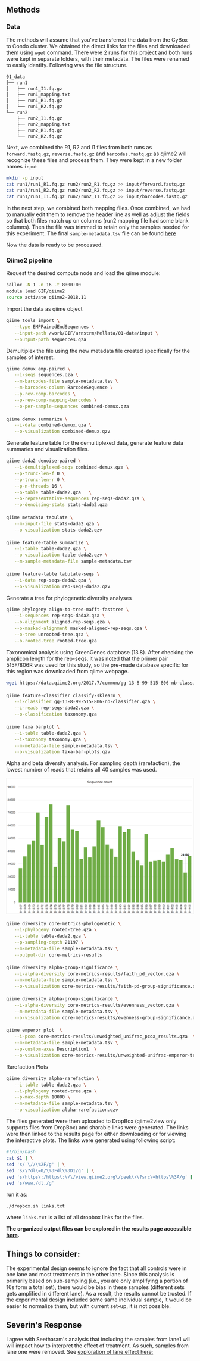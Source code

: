 ## Methods

### Data

The methods will assume that you've transferred the data from the CyBox to Condo cluster. We obtained the direct links for the files and downloaded them using `wget` command. There were 2 runs for this project and both runs were kept in separate folders, with their metadata. The files were renamed to easily identify. Following was the file structure.

```
01_data
├── run1
│   ├── run1_I1.fq.gz
│   ├── run1_mapping.txt
│   ├── run1_R1.fq.gz
│   └── run1_R2.fq.gz
└── run2
    ├── run2_I1.fq.gz
    ├── run2_mapping.txt
    ├── run2_R1.fq.gz
    └── run2_R2.fq.gz
```

Next, we combined the R1, R2 and I1 files from both runs as `forward.fastq.gz`, `reverse.fastq.gz` and `barcodes.fastq.gz` as qiime2 will recognize these files and process them. They were kept in a new folder names `input`

```bash
mkdir -p input
cat run1/run1_R1.fq.gz run2/run2_R1.fq.gz >> input/forward.fastq.gz
cat run1/run1_R2.fq.gz run2/run2_R2.fq.gz >> input/reverse.fastq.gz
cat run1/run1_I1.fq.gz run2/run2_I1.fq.gz >> input/barcodes.fastq.gz
```
In the next step, we combined both mapping files. Once combined, we had to manually edit them to remove the header line as well as adjust the fields so that both files match up on columns (run2 mapping file had some blank columns). Then the file was trimmed to retain only the samples needed for this experiment. The final `sample-metadata.tsv` file can be found [here](sample-metadata.tsv)

Now the data is ready to be processed.


### Qiime2 pipeline

Request the desired compute node and load the qiime module:

```bash
salloc -N 1 -n 16 -t 8:00:00
module load GIF/qiime2
source activate qiime2-2018.11
```

Import the data as qiime object

```bash
qiime tools import \
   --type EMPPairedEndSequences \
   --input-path /work/GIF/arnstrm/Mellata/01-data/input \
   --output-path sequences.qza
```

Demultiplex the file using the new metadata file created specifically for the samples of interest.

```bash
qiime demux emp-paired \
   --i-seqs sequences.qza \
   --m-barcodes-file sample-metadata.tsv \
   --m-barcodes-column BarcodeSequence \
   --p-rev-comp-barcodes \
   --p-rev-comp-mapping-barcodes \
   --o-per-sample-sequences combined-demux.qza

qiime demux summarize \
   --i-data combined-demux.qza \
   --o-visualization combined-demux.qzv
```

Generate feature table for the demultiplexed data, generate feature data summaries and visualization files.

```bash
qiime dada2 denoise-paired \
   --i-demultiplexed-seqs combined-demux.qza \
   --p-trunc-len-f 0 \
   --p-trunc-len-r 0 \
   --p-n-threads 16 \
   --o-table table-dada2.qza   \
   --o-representative-sequences rep-seqs-dada2.qza \
   --o-denoising-stats stats-dada2.qza

qiime metadata tabulate \
   --m-input-file stats-dada2.qza \
   --o-visualization stats-dada2.qzv

qiime feature-table summarize \
   --i-table table-dada2.qza \
   --o-visualization table-dada2.qzv \
   --m-sample-metadata-file sample-metadata.tsv

qiime feature-table tabulate-seqs \
   --i-data rep-seqs-dada2.qza \
   --o-visualization rep-seqs-dada2.qzv
 ```

Generate a tree for phylogenetic diversity analyses

```bash
qiime phylogeny align-to-tree-mafft-fasttree \
   --i-sequences rep-seqs-dada2.qza \
   --o-alignment aligned-rep-seqs.qza \
   --o-masked-alignment masked-aligned-rep-seqs.qza \
   --o-tree unrooted-tree.qza \
   --o-rooted-tree rooted-tree.qza
```

Taxonomical analysis using GreenGenes database (13.8). After checking the amplicon length for the rep-seqs, it was noted that the primer pair 515F/806R was used for this study, so the pre-made database specific for this region was downloaded from qiime webpage.

```bash
wget https://data.qiime2.org/2017.7/common/gg-13-8-99-515-806-nb-classifier.qza

qiime feature-classifier classify-sklearn \
   --i-classifier gg-13-8-99-515-806-nb-classifier.qza \
   --i-reads rep-seqs-dada2.qza \
   --o-classification taxonomy.qza

qiime taxa barplot \
   --i-table table-dada2.qza \
   --i-taxonomy taxonomy.qza \
   --m-metadata-file sample-metadata.tsv \
   --o-visualization taxa-bar-plots.qzv
```

Alpha and beta diversity analysis. For sampling depth (rarefaction), the lowest number of reads that retains all 40 samples was used.

![samples](samples.png)


```bash
qiime diversity core-metrics-phylogenetic \
   --i-phylogeny rooted-tree.qza \
   --i-table table-dada2.qza \
   --p-sampling-depth 21197 \
   --m-metadata-file sample-metadata.tsv \
   --output-dir core-metrics-results

qiime diversity alpha-group-significance \
   --i-alpha-diversity core-metrics-results/faith_pd_vector.qza \
   --m-metadata-file sample-metadata.tsv \
   --o-visualization core-metrics-results/faith-pd-group-significance.qzv

qiime diversity alpha-group-significance \
   --i-alpha-diversity core-metrics-results/evenness_vector.qza \
   --m-metadata-file sample-metadata.tsv \
   --o-visualization core-metrics-results/evenness-group-significance.qzv

qiime emperor plot  \
   --i-pcoa core-metrics-results/unweighted_unifrac_pcoa_results.qza  \
   --m-metadata-file sample-metadata.tsv \
   --p-custom-axes Description1  \
   --o-visualization core-metrics-results/unweighted-unifrac-emperor-treatment.qzv

```

Rarefaction Plots

```bash
qiime diversity alpha-rarefaction \
   --i-table table-dada2.qza \
   --i-phylogeny rooted-tree.qza \
   --p-max-depth 10000 \
   --m-metadata-file sample-metadata.tsv \
   --o-visualization alpha-rarefaction.qzv
```

The files generated were then uploaded to DropBox (qiime2view only supports files from DropBox) and sharable links were generated. The links were then linked to the results page for either downloading or for viewing the interactive plots. The links were generated using following script:

```bash
#!/bin/bash
cat $1 | \
sed 's/ \//\%2F/g' | \
sed 's/\?dl\=0/\%3Fdl\%3D1/g' | \
sed 's/https\:/https\:\/\/view.qiime2.org\/peek\/\?src\=https\%3A/g' | \
sed 's/www./dl./g'
```

run it as:

```
./dropbox.sh links.txt
```

where `links.txt` is a list of all dropbox links for the files.

**The organized output files can be explored in the results page accessible [here](results-qiime.md).**

## Things to consider:

The experimental design seems to ignore the fact that all controls were in one lane and most treatments in the other lane. Since this analysis is primarily based on sub-sampling (i.e., you are only amplifying a portion of 16s form a total set), there would be bias in these samples (different sets gets amplified in different lane). As a result, the results cannot be trusted. If the experimental design included some same individual sample, it would be easier to normalize them, but with current set-up, it is not possible.


## Severin's Response

I agree with Seetharam's analysis that including the samples from lane1 will will impact how to interpret the effect of treatment.  As such, samples from lane one were removed.  See [exploration of lane effect here:](/Notebook_Severin/01a_gneissMM.md)
